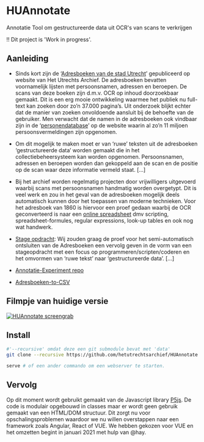 # HUAnnotate
Annotatie Tool om gestructureerde data uit OCR's van scans te verkrijgen

!! Dit project is 'Work in progress'.

## Aanleiding
* Sinds kort zijn de ‘[Adresboeken van de stad Utrecht](https://hetutrechtsarchief.nl/onderzoek/resultaten/archieven?mivast=39&mizig=352&miadt=39&milang=nl&mizk_alle=adresboeken&miview=ldt)’ gepubliceerd op website van Het Utrechts Archief. De adresboeken bevatten voornamelijk lijsten met persoonsnamen, adressen en beroepen. De scans van deze boeken zijn d.m.v. OCR op inhoud doorzoekbaar gemaakt. Dit is een erg mooie ontwikkeling waarmee het publiek nu full-text kan zoeken door zo’n 37.000 pagina’s. Uit onderzoek blijkt echter dat de manier van zoeken onvoldoende aansluit bij de behoefte van de gebruiker. Men verwacht dat de namen in de adresboeken ook vindbaar zijn in de ‘[personendatabase](https://hetutrechtsarchief.nl/onderzoek/resultaten/personen-mais)’ op de website waarin al zo’n 11 miljoen persoonsvermeldingen zijn opgenomen.
* Om dit mogelijk te maken moet er van ‘ruwe’ teksten uit de adresboeken ‘gestructureerde data’ worden gemaakt die in het collectiebeheersysteem kan worden opgenomen. Persoonsnamen, adressen en beroepen worden dan gekoppeld aan de scan en de positie op de scan waar deze informatie vermeld staat. [...] 
* Bij het archief worden regelmatig projecten door vrijwilligers uitgevoerd waarbij scans met persoonsnamen handmatig worden overgetypt. Dit is veel werk en zou in het geval van de adresboeken mogelijk deels automatisch kunnen door het toepassen van moderne technieken. Voor het adresboek van 1860 is hiervoor een proef gedaan waarbij de OCR geconverteerd is naar een [online spreadsheet](https://docs.google.com/spreadsheets/d/1Q0PEbc-84Ze_rFbrCnBRH41sEOHuqk6ceTEqxEMNUQ8/edit?usp=sharing) dmv scripting, spreadsheet-formules, regular expressions, look-up tables en ook nog wat handwerk.
* [Stage opdracht](https://docs.google.com/document/d/13DwrZrvOC_OL0jQChSvOgc0-kadowbwkkJirB00c8R8/edit?usp=sharing): Wij zouden graag de proef voor het semi-automatisch ontsluiten van de Adresboeken een vervolg geven in de vorm van een stageopdracht met een focus op programmeren/scripten/coderen en het omvormen van ‘ruwe tekst’ naar ‘gestructureerde data’. [...]

* [Annotatie-Experiment repo](https://github.com/hetutrechtsarchief/Annotatie-Experiment)
* [Adresboeken-to-CSV](https://github.com/hetutrechtsarchief/Adresboeken-to-CSV)

## Filmpje van huidige versie
[![HUAnnotate screengrab](http://img.youtube.com/vi/ggIXrlRBZLc/0.jpg)](https://www.youtube.com/watch?v=ggIXrlRBZLc "HUAnnotate")

## Install
```bash
#'--recursive' omdat deze een git submodule bevat met 'data'
git clone --recursive https://github.com/hetutrechtsarchief/HUAnnotate.git 

serve # of een ander commando om een webserver te starten.
```

## Vervolg
Op dit moment wordt gebruikt gemaakt van de Javascript library [P5js](https://p5js.org/). De code is modulair opgebouwd in classes maar er wordt geen gebruik gemaakt van een HTML/DOM structuur. Dit zorgt nu voor opschalingsproblemen waardoor we nu willen overstappen naar een framework zoals Angular, React of VUE. We hebben gekozen voor VUE en het omzetten begint in januari 2021 met hulp van @hay.







